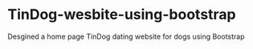 # TinDog-wesbite-using-bootstrap
Desgined a home page TinDog dating website for dogs using Bootstrap
